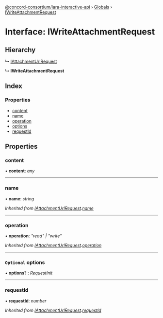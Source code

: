 [@concord-consortium/lara-interactive-api](../README.md) › [Globals](../globals.md) › [IWriteAttachmentRequest](iwriteattachmentrequest.md)

# Interface: IWriteAttachmentRequest

## Hierarchy

  ↳ [IAttachmentUrlRequest](iattachmenturlrequest.md)

  ↳ **IWriteAttachmentRequest**

## Index

### Properties

* [content](iwriteattachmentrequest.md#content)
* [name](iwriteattachmentrequest.md#name)
* [operation](iwriteattachmentrequest.md#operation)
* [options](iwriteattachmentrequest.md#optional-options)
* [requestId](iwriteattachmentrequest.md#requestid)

## Properties

###  content

• **content**: *any*

___

###  name

• **name**: *string*

*Inherited from [IAttachmentUrlRequest](iattachmenturlrequest.md).[name](iattachmenturlrequest.md#name)*

___

###  operation

• **operation**: *"read" | "write"*

*Inherited from [IAttachmentUrlRequest](iattachmenturlrequest.md).[operation](iattachmenturlrequest.md#operation)*

___

### `Optional` options

• **options**? : *RequestInit*

___

###  requestId

• **requestId**: *number*

*Inherited from [IAttachmentUrlRequest](iattachmenturlrequest.md).[requestId](iattachmenturlrequest.md#requestid)*
